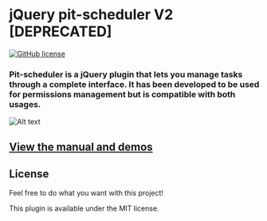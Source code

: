 # jQuery pit-scheduler V2 [DEPRECATED]
[![GitHub license](https://img.shields.io/badge/license-MIT-blue.svg)](https://raw.githubusercontent.com/payintech/jquery-easy-search-ui/master/LICENSE)
### Pit-scheduler is a jQuery plugin that lets you manage tasks through a complete interface. It has been developed to be used for permissions management but is compatible with both usages.

![Alt text](http://chuck-engine.fr/demos/pit-scheduler/demo/img/capture_1.PNG)

## [View the manual and demos](http://chuck-engine.fr/demos/pit-scheduler/demo/index.html)


## License

Feel free to do what you want with this project!

This plugin is available under the MIT license.
